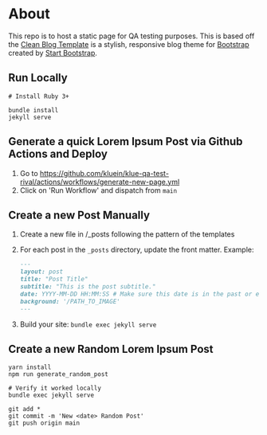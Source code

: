 # About
This repo is to host a static page for QA testing purposes. This is based off the [Clean Blog Template](https://startbootstrap.com/themes/clean-blog-jekyll/) is a stylish, responsive blog theme for [Bootstrap](https://getbootstrap.com/) created by [Start Bootstrap](https://startbootstrap.com/). 

## Run Locally
```
# Install Ruby 3+

bundle install
jekyll serve

```

## Generate a quick Lorem Ipsum Post via Github Actions and Deploy
1. Go to https://github.com/kluein/klue-qa-test-rival/actions/workflows/generate-new-page.yml
2. Click on 'Run Workflow' and dispatch from `main`

## Create a new Post Manually
1. Create a new file in /_posts following the pattern of the templates
2. For each post in the `_posts` directory, update the front matter. Example:

    ```markdown
    ---
    layout: post
    title: "Post Title"
    subtitle: "This is the post subtitle."
    date: YYYY-MM-DD HH:MM:SS # Make sure this date is in the past or else it won't show
    background: '/PATH_TO_IMAGE'
    ---
    ```
3. Build your site: `bundle exec jekyll serve`

## Create a new Random Lorem Ipsum Post
```
yarn install
npm run generate_random_post

# Verify it worked locally
bundle exec jekyll serve 

git add *
git commit -m 'New <date> Random Post'
git push origin main
```